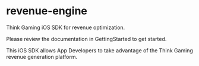 revenue-engine
==============

Think Gaming iOS SDK for revenue optimization. 

Please review the documentation in GettingStarted to get started.


This iOS SDK allows App Developers to take advantage of the Think Gaming revenue generation platform.
